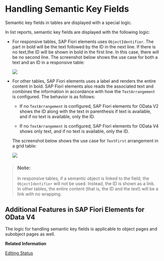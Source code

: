 <!-- loioaa2793cd877a4ecebc35d335920ee145 -->

# Handling Semantic Key Fields

Semantic key fields in tables are displayed with a special logic.

In list reports, semantic key fields are displayed with the following logic:

-   For responsive tables, SAP Fiori elements uses `ObjectIdentifier`. The part in bold will be the text followed by the ID in the next line. If there is no text,the ID will be shown in bold in the first line. In this case, there will be no second line. The screenshot below shows the use case for both a text and an ID in a responsive table:

     ![](images/Semantic_Key_Fields_in_a_Table_Text_and_ID_d58b9d9.png) 

-   For other tables, SAP Fiori elements uses a label and renders the entire content in bold. SAP Fiori elements also reads the associated text and combines the information in accordance with how the `TextArrangement` is configured. The behavior is as follows:

    -   If no `TextArrangement` is configured, SAP Fiori elements for OData V2 shows the ID along with the text in parenthesis if text is available, and if no text is available, only the ID.

    -   If no `TextArrangement` is configured, SAP Fiori elements for OData V4 shows only text, and if no text is available, only the ID.


    The screenshot below shows the use case for `TextFirst` arrangement in a grid table:

     ![](images/Semantic_Key_Fields_in_a_Table_TextFirst_40b9a46.png) 


> ### Note:  
> In responsive tables, if a semantic object is linked to the field, the `ObjectIdentifier` will not be used. Instead, the ID is shown as a link. In other tables, the entire content \(that is, the ID and the text\) will be a link with no wrapping.



<a name="loioaa2793cd877a4ecebc35d335920ee145__section_pvt_y54_npb"/>

## Additional Features in SAP Fiori Elements for OData V4

The logic for handling semantic key fields is applicable to object pages and subobject pages as well.

**Related Information**  


[Editing Status](editing-status-668ea18.md "The editing status reflects the state of the object or entry in terms of the processing cycle. For example, it can give the user information about whether the item can be accessed, or about its level of completion.")


